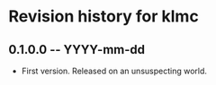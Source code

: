 # Revision history for klmc

## 0.1.0.0 -- YYYY-mm-dd

* First version. Released on an unsuspecting world.
